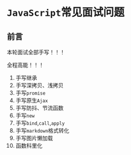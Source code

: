 # `JavaScript`常见面试问题

## 前言

本轮面试全部手写！！！

全程高能！！！

1. 手写继承
2. 手写深拷贝、浅拷贝
3. 手写`promise`
4. 手写原生`Ajax`
5. 手写防抖、节流函数
6. 手写`new`
7. 手写`bind`,`call`,`apply`
8. 手写`markdown`格式转化
9. 手写图片懒加载
10. 函数科里化

